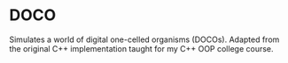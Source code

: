 # DOCO
Simulates a world of digital one-celled organisms (DOCOs). Adapted from the original C++ implementation taught for my C++ OOP college course.
